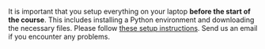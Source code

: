 It is important that you setup everything on your laptop **before the start of the course**. This includes installing a Python environment and downloading the necessary files. Please follow [these setup instructions](https://esciencecenter-digital-skills.github.io/scikit-learn-mooc/#setup-instructions). Send us an email if you encounter any problems.
